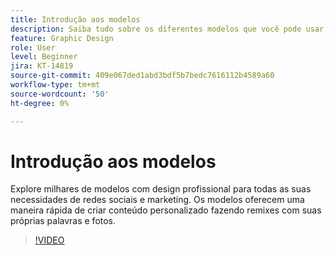 ```yaml
---
title: Introdução aos modelos
description: Saiba tudo sobre os diferentes modelos que você pode usar para iniciar seus projetos
feature: Graphic Design
role: User
level: Beginner
jira: KT-14819
source-git-commit: 409e067ded1abd3bdf5b7bedc7616112b4589a60
workflow-type: tm+mt
source-wordcount: '50'
ht-degree: 0%

---
```


# Introdução aos modelos

Explore milhares de modelos com design profissional para todas as suas necessidades de redes sociais e marketing. Os modelos oferecem uma maneira rápida de criar conteúdo personalizado fazendo remixes com suas próprias palavras e fotos.

>[!VIDEO](https://video.tv.adobe.com/v/3426927?quality=12&learn=on&hidetitle=true)
